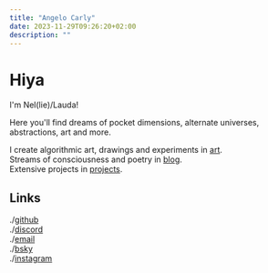 ```yaml
---
title: "Angelo Carly"
date: 2023-11-29T09:26:20+02:00
description: ""
---
```


# Hiya
I'm Nel(lie)/Lauda!
  
Here you'll find dreams of pocket dimensions, alternate universes, abstractions, art and more.

I create algorithmic art, drawings and experiments in [art](./art).  
Streams of consciousness and poetry in [blog](./blog).  
Extensive projects in [projects](./projects).

## Links

./[github](https://github.com/n-e-l)  
./[discord](https://discordapp.com/users/228235814985924608)  
./[email](angelo.carly@proton.me)  
./[bsky](https://bsky.app/profile/nel.re)  
./[instagram](https://www.instagram.com/dodecatatonic/)  

<div id="stargaze-webring">
    <script type="text/javascript" src="https://stargaze.group/webring/onionring-variables.js"></script>
    <script type="text/javascript" src="https://stargaze.group/webring/onionring-widget.js", charset="utf-8"></script>
</div>

